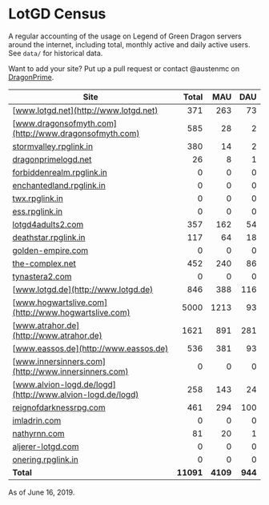 # LotGD Census
A regular accounting of the usage on Legend of Green Dragon servers around the internet, including total, monthly active and daily active users. See `data/` for historical data.

Want to add your site? Put up a pull request or contact @austenmc on [DragonPrime](http://dragonprime.net).


Site | Total | MAU | DAU
--- | ---:| ---:| ---:
[www.lotgd.net](http://www.lotgd.net)|371|263|73
[www.dragonsofmyth.com](http://www.dragonsofmyth.com)|585|28|2
[stormvalley.rpglink.in](http://stormvalley.rpglink.in)|380|14|2
[dragonprimelogd.net](http://dragonprimelogd.net)|26|8|1
[forbiddenrealm.rpglink.in](http://forbiddenrealm.rpglink.in)|0|0|0
[enchantedland.rpglink.in](http://enchantedland.rpglink.in)|0|0|0
[twx.rpglink.in](http://twx.rpglink.in)|0|0|0
[ess.rpglink.in](http://ess.rpglink.in)|0|0|0
[lotgd4adults2.com](http://lotgd4adults2.com)|357|162|54
[deathstar.rpglink.in](http://deathstar.rpglink.in)|117|64|18
[golden-empire.com](http://golden-empire.com)|0|0|0
[the-complex.net](http://the-complex.net)|452|240|86
[tynastera2.com](http://tynastera2.com)|0|0|0
[www.lotgd.de](http://www.lotgd.de)|846|388|116
[www.hogwartslive.com](http://www.hogwartslive.com)|5000|1213|93
[www.atrahor.de](http://www.atrahor.de)|1621|891|281
[www.eassos.de](http://www.eassos.de)|536|381|93
[www.innersinners.com](http://www.innersinners.com)|0|0|0
[www.alvion-logd.de/logd](http://www.alvion-logd.de/logd)|258|143|24
[reignofdarknessrpg.com](http://reignofdarknessrpg.com)|461|294|100
[imladrin.com](http://imladrin.com)|0|0|0
[nathyrnn.com](http://nathyrnn.com)|81|20|1
[aljerer-lotgd.com](http://aljerer-lotgd.com)|0|0|0
[onering.rpglink.in](http://onering.rpglink.in)|0|0|0
**Total**|**11091**|**4109**|**944**

As of June 16, 2019.
